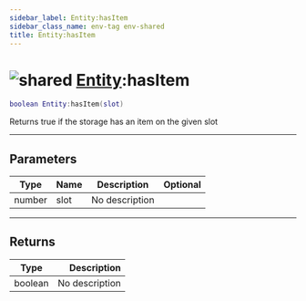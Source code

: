 ```yaml
---
sidebar_label: Entity:hasItem
sidebar_class_name: env-tag env-shared
title: Entity:hasItem
---
```


# <img src='/img/wiki/shared.png' alt='shared' classname='env-tag' /> [Entity](../entity/README.md):hasItem

```lua
boolean Entity:hasItem(slot)
```

Returns true if the storage has an item on the given slot<br/>

-----------------
## Parameters

| Type   | Name | Description | Optional |
| ------ | ---- | ----------- | -------: |
| number | slot | No description |   |

-----------------
## Returns

| Type   | Description |
| ------ | ----------: |
| boolean | No description |
